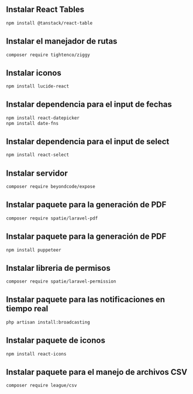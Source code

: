 <h2>Instalar React Tables</h2>

```bash 
npm install @tanstack/react-table
```

<h2>Instalar el manejador de rutas</h2>

```bash 
composer require tightenco/ziggy
```

<h2>Instalar iconos</h2>

```bash 
npm install lucide-react
```

<h2>Instalar dependencia para el input de fechas</h2>

```bash
npm install react-datepicker
npm install date-fns
```

<h2>Instalar dependencia para el input de select</h2>

```bash
npm install react-select
```

<h2>Instalar servidor</h2>

```bash
composer require beyondcode/expose
```

<h2>Instalar paquete para la generación de PDF</h2>

```bash
composer require spatie/laravel-pdf
```

<h2>Instalar paquete para la generación de PDF</h2>

```bash
npm install puppeteer
```

<h2>Instalar libreria de permisos</h2>

```bash
composer require spatie/laravel-permission
```

<h2>Instalar paquete para las notificaciones en tiempo real</h2>

```bash
php artisan install:broadcasting
```

<h2>Instalar paquete de iconos</h2>

```bash
npm install react-icons
```

<h2>Instalar paquete para el manejo de archivos CSV</h2>

```bash
composer require league/csv
```